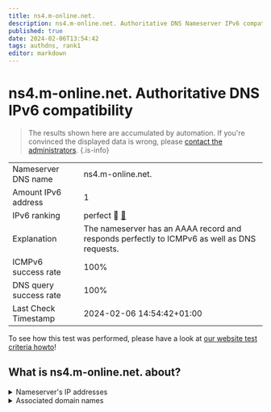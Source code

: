 ```yaml
---
title: ns4.m-online.net.
description: ns4.m-online.net. Authoritative DNS Nameserver IPv6 compatibility
published: true
date: 2024-02-06T13:54:42
tags: authdns, rank1
editor: markdown
---
```


# ns4.m-online.net. Authoritative DNS IPv6 compatibility

> The results shown here are accumulated by automation. If you're convinced the displayed data is wrong, please [contact the administrators](/howto/chat). 
{.is-info}




|   |   |
| - | - |
| Nameserver DNS name | ns4.m-online.net.
| Amount IPv6 address | 1
| IPv6 ranking | perfect :1st_place_medal: [🔗](/howto/ranking) |
| Explanation | The nameserver has an AAAA record and responds perfectly to ICMPv6 as well as DNS requests. |
| ICMPv6 success rate | 100%|
| DNS query success rate | 100% |
| Last Check Timestamp | 2024-02-06 14:54:42+01:00 |

To see how this test was performed, please have a look at [our website test criteria howto](/howto/testcriteria/authdns)!


## What is ns4.m-online.net. about?




<details>
<summary>Nameserver's IP addresses</summary>

2001:a60:0:20::53

</details>



<details>
<summary>Associated domain names</summary>

bmw.de

www.bayern.de

www.bmwgroup.com

www.m-net.de

</details>
